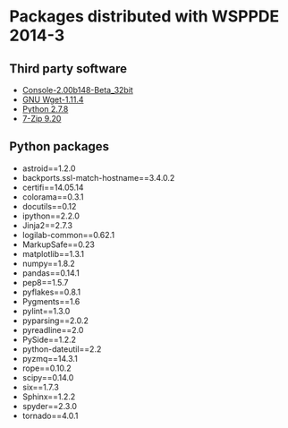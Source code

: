 # Packages distributed with WSPPDE 2014-3

## Third party software
- [Console-2.00b148-Beta_32bit](http://sourceforge.net/projects/console/files/)
- [GNU Wget-1.11.4](http://www.gnu.org/software/wget/)
- [Python 2.7.8](https://www.python.org/downloads/)
- [7-Zip 9.20](http://www.7-zip.org/)

## Python packages
- astroid==1.2.0
- backports.ssl-match-hostname==3.4.0.2
- certifi==14.05.14
- colorama==0.3.1
- docutils==0.12
- ipython==2.2.0
- Jinja2==2.7.3
- logilab-common==0.62.1
- MarkupSafe==0.23
- matplotlib==1.3.1
- numpy==1.8.2
- pandas==0.14.1
- pep8==1.5.7
- pyflakes==0.8.1
- Pygments==1.6
- pylint==1.3.0
- pyparsing==2.0.2
- pyreadline==2.0
- PySide==1.2.2
- python-dateutil==2.2
- pyzmq==14.3.1
- rope==0.10.2
- scipy==0.14.0
- six==1.7.3
- Sphinx==1.2.2
- spyder==2.3.0
- tornado==4.0.1